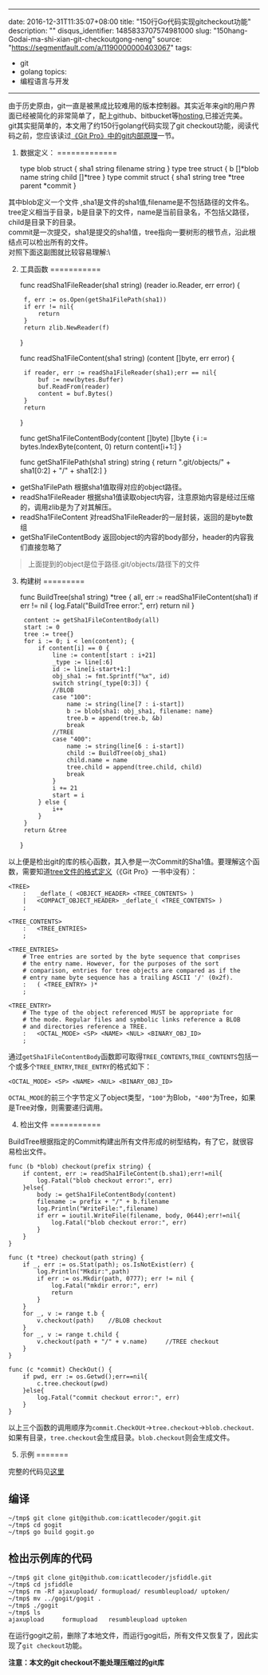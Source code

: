 
---
date: 2016-12-31T11:35:07+08:00
title: "150行Go代码实现gitcheckout功能"
description: ""
disqus_identifier: 1485833707574981000
slug: "150hang-Godai-ma-shi-xian-git-checkoutgong-neng"
source: "https://segmentfault.com/a/1190000000403067"
tags: 
- git 
- golang 
topics:
- 编程语言与开发
---

由于历史原由，git一直是被黑成比较难用的版本控制器。其实近年来git的用户界面已经被简化的非常简单了，配上github、bitbucket等[hosting](https://git.wiki.kernel.org/index.php/GitHosting),已接近完美。\
git其实挺简单的，本文用了约150行golang代码实现了git
checkout功能，阅读代码之前，您应该读过[《Git
Pro》中的git内部原理](http://git-scm.com/book/en/Git-Internals)一节。

1. 数据定义：
=============

    type blob struct {
        sha1     string
        filename string
    }
    type tree struct {
        b     []*blob
        name  string
        child []*tree
    }
    type commit struct {
        sha1   string
        tree   *tree
        parent *commit
    }

其中blob定义一个文件 ,sha1是文件的sha1值,filename是不包括路径的文件名。\
tree定义相当于目录，b是目录下的文件，name是当前目录名，不包括父路径，child是目录下的目录。\
commit是一次提交，sha1是提交的sha1值，tree指向一要树形的根节点，沿此根结点可以检出所有的文件。\
对照下面这副图就比较容易理解:\

2. 工具函数
===========

    func readSha1FileReader(sha1 string) (reader io.Reader, err error) {

        f, err := os.Open(getSha1FilePath(sha1))
        if err != nil{
            return
        }
        return zlib.NewReader(f)
    }

    func readSha1FileContent(sha1 string) (content []byte, err error) {

        if reader, err := readSha1FileReader(sha1);err == nil{
            buf := new(bytes.Buffer)
            buf.ReadFrom(reader)
            content = buf.Bytes()
        }
        return
    }

    func getSha1FileContentBody(content []byte) []byte {
        i := bytes.IndexByte(content, 0)
        return content[i+1:]
    }

    func getSha1FilePath(sha1 string) string {
        return ".git/objects/" + sha1[0:2] + "/" + sha1[2:]
    }

-   getSha1FilePath 根据sha1值取得对应的object路径。
-   readSha1FileReader
    根据sha1值读取object内容，注意原始内容是经过压缩的，调用zlib是为了对其解压。
-   readSha1FileContent 对readSha1FileReader的一层封装，返回的是byte数组
-   getSha1FileContentBody
    返回object的内容的body部分，header的内容我们直接忽略了

> 上面提到的object是位于路径.git/objects/路径下的文件

3. 构建树
=========

    func BuildTree(sha1 string) *tree {
        all, err := readSha1FileContent(sha1)
        if err != nil {
            log.Fatal("BuildTree error:", err)
            return nil
        }

        content := getSha1FileContentBody(all)
        start := 0
        tree := tree{}
        for i := 0; i < len(content); {
            if content[i] == 0 {
                line := content[start : i+21]
                _type := line[:6]
                id := line[i-start+1:]
                obj_sha1 := fmt.Sprintf("%x", id)
                switch string(_type[0:3]) {
                //BLOB
                case "100":
                    name := string(line[7 : i-start])
                    b := blob{sha1: obj_sha1, filename: name}
                    tree.b = append(tree.b, &b)
                    break
                //TREE
                case "400":
                    name := string(line[6 : i-start])
                    child := BuildTree(obj_sha1)
                    child.name = name
                    tree.child = append(tree.child, child)
                    break
                }
                i += 21
                start = i
            } else {
                i++
            }
        }
        return &tree
    }

以上便是检出git的库的核心函数，其入参是一次Commit的Sha1值。要理解这个函数，需要知道[tree文件的格式定义](http://icattlecoder.qiniudn.com/Git_Data_Formats.txt.zip)（《Git
Pro》一书中没有）：

    <TREE>
        :   _deflate_( <OBJECT_HEADER> <TREE_CONTENTS> )
        |   <COMPACT_OBJECT_HEADER> _deflate_( <TREE_CONTENTS> )
        ;

    <TREE_CONTENTS>
        :   <TREE_ENTRIES>
        ;

    <TREE_ENTRIES>
        # Tree entries are sorted by the byte sequence that comprises
        # the entry name. However, for the purposes of the sort
        # comparison, entries for tree objects are compared as if the
        # entry name byte sequence has a trailing ASCII '/' (0x2f).
        :   ( <TREE_ENTRY> )*
        ;

    <TREE_ENTRY>
        # The type of the object referenced MUST be appropriate for
        # the mode. Regular files and symbolic links reference a BLOB
        # and directories reference a TREE.
        :   <OCTAL_MODE> <SP> <NAME> <NUL> <BINARY_OBJ_ID>
        ;

通过`getSha1FileContentBody`函数即可取得`TREE_CONTENTS`,`TREE_CONTENTS`包括一个或多个`TREE_ENTRY`,`TREE_ENTRY`的格式如下：

    <OCTAL_MODE> <SP> <NAME> <NUL> <BINARY_OBJ_ID>

`OCTAL_MODE`的前三个字节定义了object类型，`"100"`为Blob，`"400"`为Tree，如果是Tree对像，则需要递归调用。

4. 检出文件
===========

BuildTree根据指定的Commit构建出所有文件形成的树型结构，有了它，就很容易检出文件。

    func (b *blob) checkout(prefix string) {
        if content, err := readSha1FileContent(b.sha1);err!=nil{
            log.Fatal("blob checkout error:", err)
        }else{
            body := getSha1FileContentBody(content)
            filename := prefix + "/" + b.filename
            log.Println("WriteFile:",filename)
            if err = ioutil.WriteFile(filename, body, 0644);err!=nil{
                log.Fatal("blob checkout error:", err)
            }
        }
    }

    func (t *tree) checkout(path string) {
        if _, err := os.Stat(path); os.IsNotExist(err) {
            log.Println("Mkdir:",path)
            if err := os.Mkdir(path, 0777); err != nil {
                log.Fatal("mkdir error:", err)
                return
            }
        }
        for _, v := range t.b {
            v.checkout(path)    //BLOB checkout
        }
        for _, v := range t.child {
            v.checkout(path + "/" + v.name)     //TREE checkout
        }
    }

    func (c *commit) CheckOut() {
        if pwd, err := os.Getwd();err==nil{
            c.tree.checkout(pwd)
        }else{
            log.Fatal("commit checkout error:", err)
        }
    }

以上三个函数的调用顺序为`commit.CheckOUt`-&gt;`tree.checkout`-&gt;`blob.checkout`.\
如果有目录，`tree.checkout`会生成目录。`blob.checkout`则会生成文件。

5. 示例
=======

完整的代码见[这里](http://github.com/icattlecoder/gogit.git)

编译
----

    ~/tmp$ git clone git@github.com:icattlecoder/gogit.git
    ~/tmp$ cd gogit
    ~/tmp$ go build gogit.go

检出示例库的代码
----------------

    ~/tmp$ git clone git@github.com:icattlecoder/jsfiddle.git
    ~/tmp$ cd jsfiddle
    ~/tmp$ rm -Rf ajaxupload/ formupload/ resumbleupload/ uptoken/
    ~/tmp$ mv ../gogit/gogit .
    ~/tmp$ ./gogit
    ~/tmp$ ls
    ajaxupload     formupload   resumbleupload uptoken

在运行gogit之前，删除了本地文件，而运行gogit后，所有文件又恢复了，因此实现了`git checkout`功能。

**注意：本文的git checkout不能处理压缩过的git库**

